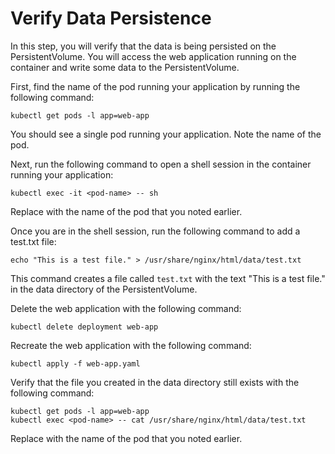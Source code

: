 # Verify Data Persistence

In this step, you will verify that the data is being persisted on the PersistentVolume. You will access the web application running on the container and write some data to the PersistentVolume.

First, find the name of the pod running your application by running the following command:

```shell
kubectl get pods -l app=web-app
```

You should see a single pod running your application. Note the name of the pod.

Next, run the following command to open a shell session in the container running your application:

```shell
kubectl exec -it <pod-name> -- sh
```

Replace <pod-name> with the name of the pod that you noted earlier.

Once you are in the shell session, run the following command to add a test.txt file:

```shell
echo "This is a test file." > /usr/share/nginx/html/data/test.txt
```

This command creates a file called `test.txt` with the text "This is a test file." in the data directory of the PersistentVolume.

Delete the web application with the following command:

```shell
kubectl delete deployment web-app
```

Recreate the web application with the following command:

```shell
kubectl apply -f web-app.yaml
```

Verify that the file you created in the data directory still exists with the following command:

```shell
kubectl get pods -l app=web-app
kubectl exec <pod-name> -- cat /usr/share/nginx/html/data/test.txt
```

Replace <pod-name> with the name of the pod that you noted earlier.
